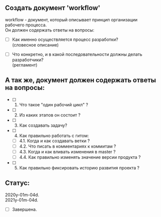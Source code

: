 
Создать документ 'workflow'
---------------------------

workflow - документ, который описывает принцип организации рабочего процесса.  
Он должен содержать ответы на вопросы:
- [ ] Как именно осуществляется процесс разработки?  
      (словесное описание)  

- [ ] Что конкретно, и в какой последовательности должны делать разработчики?  
      (регламент)  

А так же, документ должен содержать ответы на вопросы:
------------------------------------------------------

- [ ] 1. Что такое "один рабочий цикл" ?  
- [ ] 2. Из каких этапов он состоит ?  
- [ ] 3. Как создавать задачу?  
- [ ] 4. Как правильно работать с гитом:  
  - [ ] 4.1. Когда и как создавать ветки ?  
  - [ ] 4.2. Что писать в комментариях к коммитам ?  
  - [ ] 4.3. Когда и как вливать изменения в master ?  
  - [ ] 4.4. Как правильно изменять значение версии продукта ?  
- [ ] 5. Как правильно фиксировать историю развития проекта ?  



Статус:
-------

2020y-01m-04d.  
2021y-01m-04d.  

- [ ] Завершена.
